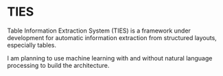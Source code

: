 # TIES
Table Information Extraction System (TIES) is a framework under development for
automatic information extraction from structured layouts, especially tables.

I am planning to use machine learning with and without natural language processing
to build the architecture.
